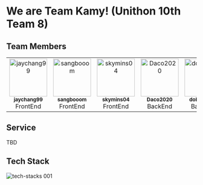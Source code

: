 # We are Team Kamy! (Unithon 10th Team 8)

## Team Members
<table>
  <tbody>
    <tr>
      <td align="center" valign="top" width="14.28%"><a href="https://github.com/jaychang99"><img src="https://avatars3.githubusercontent.com/u/86560973?v=4?s=100" width="100px;" alt="jaychang99"/><br /><sub><b>jaychang99</b></sub></a><br />FrontEnd</td>
      <td align="center" valign="top" width="14.28%"><a href="https://github.com/sangbooom"><img src="https://avatars3.githubusercontent.com/u/43921054?v=4?s=100" width="100px;" alt="sangbooom"/><br /><sub><b>sangbooom</b></sub></a><br />FrontEnd</td>
      <td align="center" valign="top" width="14.28%"><a href="https://github.com/skymins04"><img src="https://avatars3.githubusercontent.com/u/33021438?v=4?s=100" width="100px;" alt="skymins04"/><br /><sub><b>skymins04</b></sub></a><br />FrontEnd</td>
      <td align="center" valign="top" width="14.28%"><a href="https://github.com/Daco2020"><img src="https://avatars3.githubusercontent.com/u/76890895?v=4?s=100" width="100px;" alt="Daco2020"/><br /><sub><b>Daco2020</b></sub></a><br />BackEnd</td>
      <td align="center" valign="top" width="14.28%"><a href="https://github.com/dokdo2013"><img src="https://avatars3.githubusercontent.com/u/22076477?v=4?s=100" width="100px;" alt="dokdo2013"/><br /><sub><b>dokdo2013</b></sub></a><br />BackEnd</td>
      <td align="center" valign="top" width="14.28%"><img src="https://eu.ui-avatars.com/api/?name=Kim-MinJeong&size=100" width="100px;" alt="minjeong"/><br /><sub><b>minjeong</b></sub><br />PM</td>
      <td align="center" valign="top" width="14.28%"><img src="https://eu.ui-avatars.com/api/?name=Yu-NaEun&size=100" width="100px;" alt="naeun"/><br /><sub><b>naeun</b></sub><br />Designer</td>
    </tr>
  </tbody>
</table>

## Service
TBD

## Tech Stack
![tech-stacks 001](https://github.com/Unithon-10th-team8/.github/assets/22076477/2d94a6de-0912-4589-9b71-db9c50b64504)
